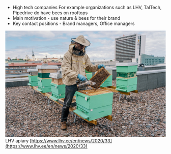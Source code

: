 - High tech companies For example organizations such as LHV, TalTech, Pipedrive do have bees on rooftops
- Main motivation - use nature & bees for their brand
- Key contact positions - Brand managers, Office managers

![](../img/mesilased-1.jpg)
LHV apiary [https://www.lhv.ee/en/news/2020/33](https://www.lhv.ee/en/news/2020/33)